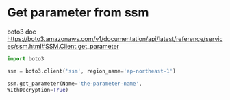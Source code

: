 # Get parameter from ssm


boto3 doc
https://boto3.amazonaws.com/v1/documentation/api/latest/reference/services/ssm.html#SSM.Client.get_parameter

```python
import boto3

ssm = boto3.client('ssm', region_name='ap-northeast-1')

ssm.get_parameter(Name='the-parameter-name',
WIthDecryption=True)
```
